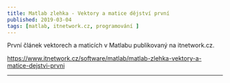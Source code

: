 ```yaml
---
title: Matlab zlehka - Vektory a matice dějství první
published: 2019-03-04
tags: [matlab, itnetwork.cz, programování ]
---
```


První článek vektorech a maticích v Matlabu publikovaný na itnetwork.cz.

https://www.itnetwork.cz/software/matlab/matlab-zlehka-vektory-a-matice-dejstvi-prvni

---
